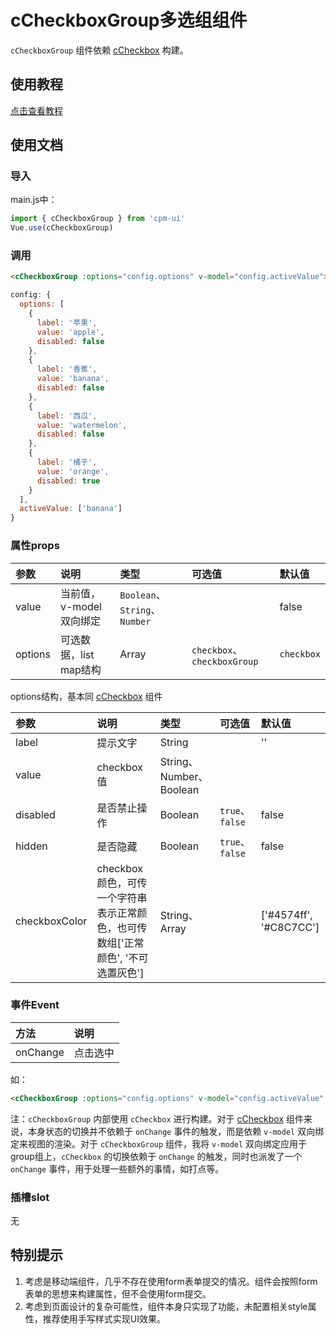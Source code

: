 # cCheckboxGroup多选组组件

`cCheckboxGroup` 组件依赖 [cCheckbox](https://github.com/cpm828/cpm-ui/tree/gh-pages/document/cCheckbox.md) 构建。


## 使用教程
[点击查看教程](https://cpm828.github.io/cpm-ui/demo/index.html#/checkboxgroup)



## 使用文档
### 导入
main.js中：
```js
import { cCheckboxGroup } from 'cpm-ui'
Vue.use(cCheckboxGroup)
```

### 调用
```html
<cCheckboxGroup :options="config.options" v-model="config.activeValue"></cCheckboxGroup>
```
```js
config: {
  options: [
    {
      label: '苹果',
      value: 'apple',
      disabled: false
    },
    {
      label: '香蕉',
      value: 'banana',
      disabled: false
    },
    {
      label: '西瓜',
      value: 'watermelon',
      disabled: false
    },
    {
      label: '橘子',
      value: 'orange',
      disabled: true
    }
  ],
  activeValue: ['banana']
}
```

### 属性props
|参数|说明|类型|可选值|默认值|
|:---|:---|:---|:---|:---|
|value|当前值，v-model双向绑定|`Boolean`、`String`、`Number`||false|
|options|可选数据，list map结构|Array|`checkbox`、`checkboxGroup`|`checkbox`|

options结构，基本同 [cCheckbox](https://github.com/cpm828/cpm828.github.io/blob/master/cpm_ui/document/cCheckbox.md) 组件

|参数|说明|类型|可选值|默认值|
|:---|:---|:---|:---|:---|
|label|提示文字|String||''|
|value|checkbox值|String、Number、Boolean|||
|disabled|是否禁止操作|Boolean|`true`、`false`|false|
|hidden|是否隐藏|Boolean|`true`、`false`|false|
|checkboxColor|checkbox颜色，可传一个字符串表示正常颜色，也可传数组['正常颜色', '不可选置灰色']|String、Array||['#4574ff', '#C8C7CC']|


### 事件Event
|方法|说明|
|:---|:---|
|onChange|点击选中|

如：
```html
<cCheckboxGroup :options="config.options" v-model="config.activeValue" @onChange="onChange"></cCheckboxGroup>
```

注：`cCheckboxGroup` 内部使用 `cCheckbox` 进行构建。对于 [cCheckbox](https://github.com/cpm828/cpm828.github.io/blob/master/cpm_ui/document/cCheckbox.md) 组件来说，本身状态的切换并不依赖于 `onChange` 事件的触发，而是依赖 `v-model` 双向绑定来视图的渲染。对于 `cCheckboxGroup` 组件，我将 `v-model` 双向绑定应用于group组上，`cCheckbox` 的切换依赖于 `onChange` 的触发，同时也派发了一个 `onChange` 事件，用于处理一些额外的事情，如打点等。

### 插槽slot
无



## 特别提示
1. 考虑是移动端组件，几乎不存在使用form表单提交的情况。组件会按照form表单的思想来构建属性，但不会使用form提交。<br>
2. 考虑到页面设计的复杂可能性，组件本身只实现了功能，未配置相关style属性，推荐使用手写样式实现UI效果。